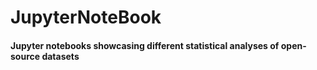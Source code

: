 # JupyterNoteBook

#### Jupyter notebooks showcasing different statistical analyses of open-source datasets
